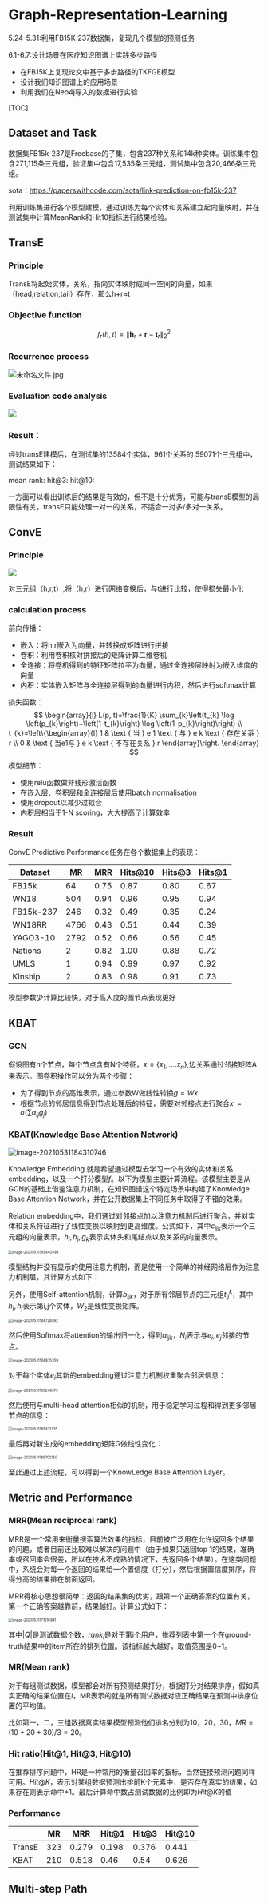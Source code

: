 # Graph-Representation-Learning

5.24-5.31:利用FB15K-237数据集，复现几个模型的预测任务

6.1-6.7:设计场景在医疗知识图谱上实践多步路径

- 在FB15K上复现论文中基于多步路径的TKFGE模型
- 设计我们知识图谱上的应用场景
- 利用我们在Neo4j导入的数据进行实验

[TOC]

## Dataset and Task

数据集FB15k-237是Freebase的子集，包含237种关系和14k种实体。训练集中包含271,115条三元组，验证集中包含17,535条三元组，测试集中包含20,466条三元组。

sota：https://paperswithcode.com/sota/link-prediction-on-fb15k-237

利用训练集进行各个模型建模，通过训练为每个实体和关系建立起向量映射，并在测试集中计算MeanRank和Hit10指标进行结果检验。

## TransE

### Principle

TransE将起始实体，关系，指向实体映射成同一空间的向量，如果（head,relation,tail）存在，那么h+r≈t

### Objective function

$$
f_{r}(h, t)=\left\|\mathbf{h}_{r}+\mathbf{r}-\mathbf{t}_{r}\right\|_{2}^{2}
$$

### Recurrence process

![未命名文件.jpg](http://ww1.sinaimg.cn/large/005IQUPRgy1gr1n47kgdfj31520im77a.jpg)

### Evaluation code analysis

![](http://ww1.sinaimg.cn/large/005IQUPRly1gr2l3dvyxpj31a80qe15o.jpg)

### Result：

经过transE建模后，在测试集的13584个实体，961个关系的 59071个三元组中，测试结果如下：

mean rank: 
hit@3: 
hit@10: 

一方面可以看出训练后的结果是有效的，但不是十分优秀，可能与transE模型的局限性有关，transE只能处理一对一的关系，不适合一对多/多对一关系。

## ConvE

### Principle

![](http://ww1.sinaimg.cn/large/005IQUPRgy1gr2nvj7n8bj31xc0ns4qp.jpg)

对三元组（h,r,t）,将（h,r）进行网络变换后，与t进行比较，使得损失最小化

### calculation process

前向传播：

- 嵌入：将h,r嵌入为向量，并转换成矩阵进行拼接
- 卷积：利用卷积核对拼接后的矩阵计算二维卷机
- 全连接：将卷机得到的特征矩阵拉平为向量，通过全连接层映射为嵌入维度的向量
- 内积：实体嵌入矩阵与全连接层得到的向量进行内积，然后进行softmax计算

损失函数：
$$
\begin{array}{l}
L(p, t)=\frac{1}{K} \sum_{k}\left(t_{k} \log \left(p_{k}\right)+\left(1-t_{k}\right) \log \left(1-p_{k}\right)\right) \\
t_{k}=\left\{\begin{array}{l}
1 & \text { 当 } e 1 \text { 与 } e k \text { 存在关系 } r \\
0 & \text { 当e1与 } e k \text { 不存在关系 } r
\end{array}\right.
\end{array}
$$
模型细节：

- 使用relu函数做非线形激活函数
- 在嵌入层、卷积层和全连接层后使用batch normalisation
- 使用dropout以减少过拟合
- 内积层相当于1-N scoring，大大提高了计算效率

### Result

ConvE Predictive Performance任务在各个数据集上的表现：

| Dataset   | MR   | MRR  | Hits@10 | Hits@3 | Hits@1 |
| --------- | ---- | ---- | ------- | ------ | ------ |
| FB15k     | 64   | 0.75 | 0.87    | 0.80   | 0.67   |
| WN18      | 504  | 0.94 | 0.96    | 0.95   | 0.94   |
| FB15k-237 | 246  | 0.32 | 0.49    | 0.35   | 0.24   |
| WN18RR    | 4766 | 0.43 | 0.51    | 0.44   | 0.39   |
| YAGO3-10  | 2792 | 0.52 | 0.66    | 0.56   | 0.45   |
| Nations   | 2    | 0.82 | 1.00    | 0.88   | 0.72   |
| UMLS      | 1    | 0.94 | 0.99    | 0.97   | 0.92   |
| Kinship   | 2    | 0.83 | 0.98    | 0.91   | 0.73   |

模型参数少计算比较快，对于高入度的图节点表现更好

## KBAT

### GCN

假设图有n个节点，每个节点含有N个特征，$x = \{x_1,....x_n\}$,边关系通过邻接矩阵A来表示。图卷积操作可以分为两个步骤：

- 为了得到节点的高维表示，通过参数W做线性转换$g = Wx$
- 根据节点的邻居信息得到节点处理后的特征，需要对邻接点进行聚合$x^{'}=\sigma(\sum\alpha_{ij}g_j)$



### KBAT(Knowledge Base Attention Network)

![image-20210531184310746](https://tva1.sinaimg.cn/large/008i3skNly1gr1sscnorpj31eo0lctfo.jpg)



Knowledge Embedding 就是希望通过模型去学习一个有效的实体和关系embedding，以及一个打分模型$f$。以下为模型主要计算流程。该模型主要是从GCN的基础上借鉴注意力机制，在知识图谱这个特定场景中构建了Knowledge Base Attention Network，并在公开数据集上不同任务中取得了不错的效果。



Relation embedding中，我们通过对邻接点加以注意力机制后进行聚合，并对实体和关系特征进行了线性变换以映射到更高维度。公式如下，其中$c_{ijk}$表示一个三元组的向量表示，$h_i,h_j,g_k$表示实体头和尾结点以及关系的向量表示。

<img src="https://tva1.sinaimg.cn/large/008i3skNly1gr1t4d99b5j30bi02eq2y.jpg" alt="image-20210531185440493" style="zoom:50%;" />

模型结构并没有显示的使用注意力机制，而是使用一个简单的神经网络层作为注意力机制层，其计算方式如下：

另外，使用Self-attention机制，计算$b_{ijk}$，对于所有邻居节点的三元组$t_{ij}^k$，其中$h_i,h_j$表示第i,j个实体，$W_2$是线性变换矩阵。

<img src="https://tva1.sinaimg.cn/large/008i3skNly1gr1sws9rt4j30fa03ejri.jpg" alt="image-20210531184726892" style="zoom:50%;" />

然后使用Softmax将attention的输出归一化，得到$\alpha_{ijk}$，$N_i$表示与$e_i, e_j$邻接的节点。

<img src="https://tva1.sinaimg.cn/large/008i3skNly1gr1tbpf60qj30ig05cwey.jpg" alt="image-20210531184935359" style="zoom:50%;" />

对于每个实体$e_i$其新的embedding通过注意力机制权重聚合邻居信息：

<img src="https://tva1.sinaimg.cn/large/008i3skNly1gr1t2fi459j30f6042aaa.jpg" alt="image-20210531185249375" style="zoom:50%;" />

然后使用与multi-head attention相似的机制，用于稳定学习过程和得到更多邻居节点的信息：

<img src="https://tva1.sinaimg.cn/large/008i3skNly1gr1t413bahj30ec04uq37.jpg" alt="image-20210531185421335" style="zoom:50%;" />

最后再对新生成的embedding矩阵G做线性变化：

<img src="https://tva1.sinaimg.cn/large/008i3skNly1gr1t6rvrqqj308003swef.jpg" alt="image-20210531185700150" style="zoom:50%;" />

至此通过上述流程，可以得到一个KnowLedge Base Attention Layer。

## Metric and Performance

### MRR(Mean reciprocal rank)

MRR是一个常用来衡量搜索算法效果的指标，目前被广泛用在允许返回多个结果的问题，或者目前还比较难以解决的问题中（由于如果只返回top 1的结果，准确率或召回率会很差，所以在技术不成熟的情况下，先返回多个结果）。在这类问题中，系统会对每一个返回的结果给一个置信度（打分），然后根据置信度排序，将得分高的结果排在前面返回。

MRR得核心思想很简单：返回的结果集的优劣，跟第一个正确答案的位置有关，第一个正确答案越靠前，结果越好。计算公式如下：

<img src="https://tva1.sinaimg.cn/large/008i3skNly1gr1q3p43e5j30fa04kglu.jpg" alt="image-20210531171016941" style="zoom:50%;" />

其中$|Q|$是测试数据个数，$rank_i$是对于第i个用户，推荐列表中第一个在ground-truth结果中的item所在的排列位置。该指标越大越好，取值范围是0~1。



### MR(Mean rank)

对于每组测试数据，模型都会对所有预测结果打分，根据打分对结果排序，假如真实正确的结果位置在$i$，MR表示的就是所有测试数据对应正确结果在预测中排序位置的平均值。

比如第一，二，三组数据真实结果模型预测他们排名分别为10，20，30，$MR = (10 + 20 + 30)/ 3=20$。



### Hit ratio(Hit@1, Hit@3, Hit@10)

在推荐排序问题中，HR是一种常用的衡量召回率的指标，当然链接预测问题同样可用。$Hit@K$，表示对某组数据预测出排前K个元素中，是否存在真实的结果，如果存在则表示命中+1。最后计算命中数占测试数据的比例即为$Hit@K$的值



### Performance 

|        | MR   | MRR   | Hit@1 | Hit@3 | Hit@10 |
| ------ | ---- | ----- | ----- | ----- | ------ |
| TransE | 323  | 0.279 | 0.198 | 0.376 | 0.441  |
| KBAT   | 210  | 0.518 | 0.46  | 0.54  | 0.626  |



## Multi-step Path

